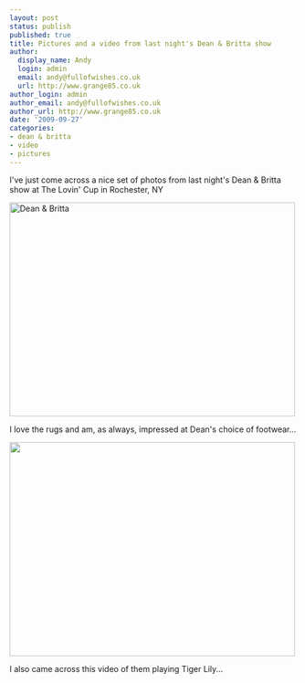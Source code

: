 ```yaml
---
layout: post
status: publish
published: true
title: Pictures and a video from last night's Dean & Britta show
author:
  display_name: Andy
  login: admin
  email: andy@fullofwishes.co.uk
  url: http://www.grange85.co.uk
author_login: admin
author_email: andy@fullofwishes.co.uk
author_url: http://www.grange85.co.uk
date: '2009-09-27'
categories:
- dean & britta
- video
- pictures
---
```

<p>I've just come across a nice set of photos from last night's Dean & Britta show at The Lovin' Cup in Rochester, NY</p>
<p><a href="http://www.flickr.com/photos/83204357@N00/3958818681/"><img alt="Dean & Britta" src="https://farm3.static.flickr.com/2431/3958818681_04bf1f13fe.jpg" title="Dean & Britta" class="aligncenter" width="500" height="375" /></a></p>
<p>I love the rugs and am, as always, impressed at Dean's choice of footwear...</p>
<p><a href="http://www.flickr.com/photos/83204357@N00/3959663598/in/photostream/"><img alt="" src="https://farm3.static.flickr.com/2535/3959663598_d64f453dea.jpg" title="Deans feet" class="aligncenter" width="500" height="375" /></a></p>
<p>I also came across this video of them playing Tiger Lily...</p>
<p><figure class="caption "><figcaption class="caption-text"></figcaption></figure></p>
